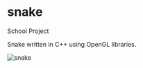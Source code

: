 # snake
School Project

Snake written in C++ using OpenGL libraries.

<img src="http://vps-1035027-7321.homecloud.pl/img/snake.jpg" alt="snake" />

